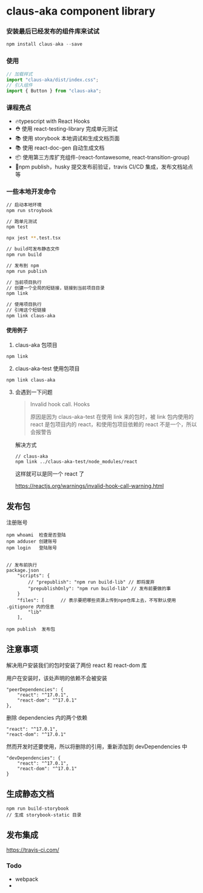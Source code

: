 # claus-aka component library

### 安装最后已经发布的组件库来试试

```javascript
npm install claus-aka --save
```

### 使用

```javascript
// 加载样式
import "claus-aka/dist/index.css";
// 引入组件
import { Button } from "claus-aka";
```

### 课程亮点

- 🔥typescript with React Hooks
- ⛑️ 使用 react-testing-library 完成单元测试
- 📚 使用 storybook 本地调试和生成文档页面
- 📚 使用 react-doc-gen 自动生成文档
- 📦 使用第三方库扩充组件-(react-fontawesome, react-transition-group)
- 🎉npm publish，husky 提交发布前验证，travis CI/CD 集成，发布文档站点等

### 一些本地开发命令

```bash
// 启动本地环境
npm run stroybook

// 跑单元测试
npm test

npx jest **.test.tsx

// build可发布静态文件
npm run build

// 发布到 npm
npm run publish

// 当前项目执行
// 创建一个全局的短链接，链接到当前项目目录
npm link

// 使用项目执行
// 引用这个短链接
npm link claus-aka
```

#### 使用例子

1. claus-aka 包项目

```
npm link
```

2. claus-aka-test 使用包项目

```
npm link claus-aka
```

3. 会遇到一下问题

   > Invalid hook call. Hooks
   >
   > 原因是因为 claus-aka-test 在使用 link 来的包时，被 link 包内使用的 react 是包项目内的 react，和使用包项目依赖的 react 不是一个，所以会报警告

   解决方式

   ```
   // claus-aka
   npm link ../claus-aka-test/node_modules/react
   ```

   这样就可以是同一个 react 了

   https://reactjs.org/warnings/invalid-hook-call-warning.html

## 发布包

注册账号

```
npm whoami  检查是否登陆
npm adduser 创建账号
npm login   登陆账号
```

```

// 发布前执行
package.json
    "scripts": {
        // "prepublish": "npm run build-lib" // 即将废弃
        "prepublishOnly": "npm run build-lib" // 发布前要做的事
    }
    "files": [      // 表示要把哪些资源上传到npm仓库上去，不写默认使用 .gitignore 内的信息
        "lib"
    ],
```

```
npm publish  发布包
```

## 注意事项

解决用户安装我们的包时安装了两份 react 和 react-dom 库

用户在安装时，该处声明的依赖不会被安装

```
"peerDependencies": {
    "react": "^17.0.1",
    "react-dom": "^17.0.1"
},
```

删除 dependencies 内的两个依赖

```
"react": "^17.0.1",
"react-dom": "^17.0.1"
```

然而开发时还要使用，所以将删除的引用，重新添加到 devDependencies 中

```
"devDependencies": {
    "react": "^17.0.1",
    "react-dom": "^17.0.1"
}
```

## 生成静态文档

```
npm run build-storybook
// 生成 storybook-static 目录
```

## 发布集成

https://travis-ci.com/

### Todo

- webpack
-
